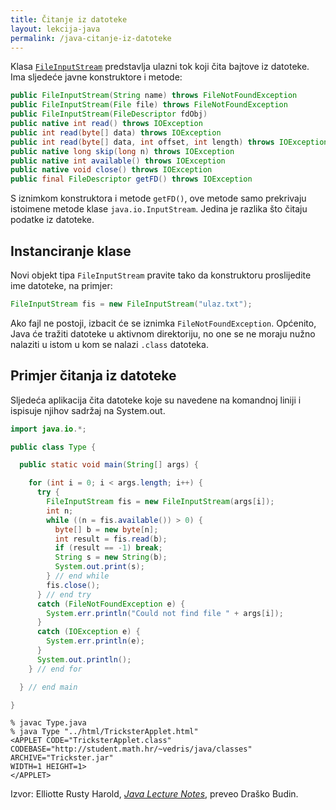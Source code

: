 ```yaml
---
title: Čitanje iz datoteke
layout: lekcija-java
permalink: /java-citanje-iz-datoteke
---
```


Klasa [`FileInputStream`](https://docs.oracle.com/javase/7/docs/api/java/io/FileInputStream.html) predstavlja ulazni tok koji čita bajtove iz datoteke. Ima sljedeće javne konstruktore i metode:

```java
public FileInputStream(String name) throws FileNotFoundException
public FileInputStream(File file) throws FileNotFoundException
public FileInputStream(FileDescriptor fdObj)
public native int read() throws IOException
public int read(byte[] data) throws IOException
public int read(byte[] data, int offset, int length) throws IOException
public native long skip(long n) throws IOException
public native int available() throws IOException
public native void close() throws IOException
public final FileDescriptor getFD() throws IOException
```

S iznimkom konstruktora i metode `getFD()`, ove metode samo prekrivaju istoimene metode klase `java.io.InputStream`. Jedina je razlika što čitaju podatke iz datoteke.

## Instanciranje klase

Novi objekt tipa `FileInputStream` pravite tako da konstruktoru proslijedite ime datoteke, na primjer:

```java
FileInputStream fis = new FileInputStream("ulaz.txt");
```

Ako fajl ne postoji, izbacit će se iznimka `FileNotFoundException`. Općenito, Java će tražiti datoteke u aktivnom direktoriju, no one se ne moraju nužno nalaziti u istom u kom se nalazi `.class` datoteka.

## Primjer čitanja iz datoteke

Sljedeća aplikacija čita datoteke koje su navedene na komandnoj liniji i ispisuje njihov sadržaj na System.out.

```java
import java.io.*;

public class Type {

  public static void main(String[] args) {

    for (int i = 0; i < args.length; i++) {
      try {
        FileInputStream fis = new FileInputStream(args[i]);
        int n;
        while ((n = fis.available()) > 0) {
          byte[] b = new byte[n];
          int result = fis.read(b);
          if (result == -1) break;
          String s = new String(b);
          System.out.print(s);
        } // end while
        fis.close();
      } // end try
      catch (FileNotFoundException e) {
        System.err.println("Could not find file " + args[i]);
      }
      catch (IOException e) {
        System.err.println(e);
      }
      System.out.println();
    } // end for

  } // end main

}
```

```
% javac Type.java
% java Type "../html/TricksterApplet.html"
<APPLET CODE="TricksterApplet.class"
CODEBASE="http://student.math.hr/~vedris/java/classes"
ARCHIVE="Trickster.jar"
WIDTH=1 HEIGHT=1>
</APPLET>
```


Izvor: Elliotte Rusty Harold, *[Java Lecture Notes](//www.cafeaulait.org/course/index.html)*, preveo Draško Budin.
